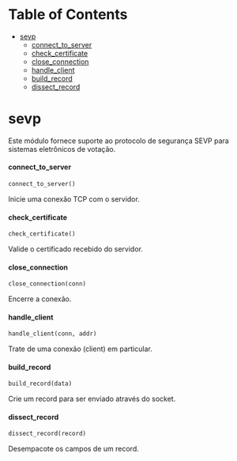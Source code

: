 # Table of Contents

* [sevp](#sevp)
  * [connect\_to\_server](#sevp.connect_to_server)
  * [check\_certificate](#sevp.check_certificate)
  * [close\_connection](#sevp.close_connection)
  * [handle\_client](#sevp.handle_client)
  * [build\_record](#sevp.build_record)
  * [dissect\_record](#sevp.dissect_record)

<a name="sevp"></a>
# sevp

Este módulo fornece suporte ao protocolo de segurança SEVP para sistemas eletrônicos de votação.

<a name="sevp.connect_to_server"></a>
#### connect\_to\_server

```python
connect_to_server()
```

Inicie uma conexão TCP com o servidor.

<a name="sevp.check_certificate"></a>
#### check\_certificate

```python
check_certificate()
```

Valide o certificado recebido do servidor.

<a name="sevp.close_connection"></a>
#### close\_connection

```python
close_connection(conn)
```

Encerre a conexão.

<a name="sevp.handle_client"></a>
#### handle\_client

```python
handle_client(conn, addr)
```

Trate de uma conexão (client) em particular.

<a name="sevp.build_record"></a>
#### build\_record

```python
build_record(data)
```

Crie um record para ser enviado através do socket.

<a name="sevp.dissect_record"></a>
#### dissect\_record

```python
dissect_record(record)
```

Desempacote os campos de um record.

